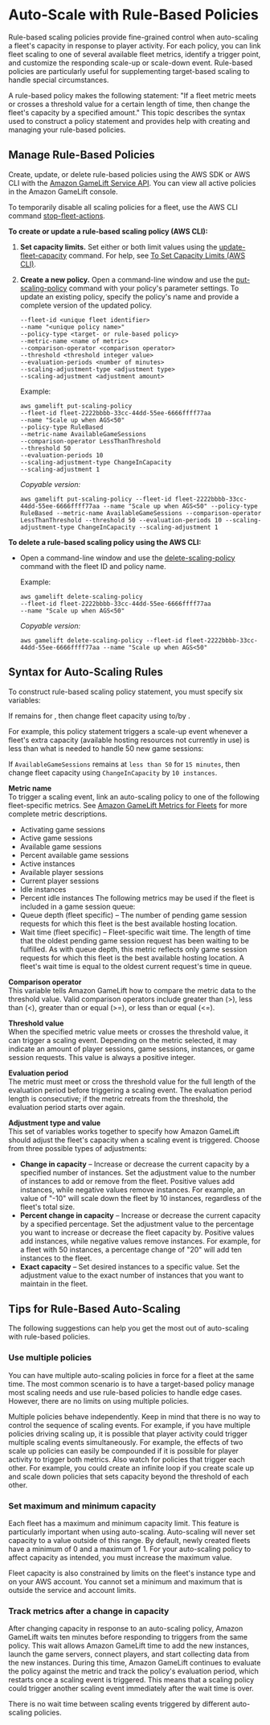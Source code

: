 # Auto\-Scale with Rule\-Based Policies<a name="fleets-autoscaling-rule"></a>

Rule\-based scaling policies provide fine\-grained control when auto\-scaling a fleet's capacity in response to player activity\. For each policy, you can link fleet scaling to one of several available fleet metrics, identify a trigger point, and customize the responding scale\-up or scale\-down event\. Rule\-based policies are particularly useful for supplementing target\-based scaling to handle special circumstances\. 

A rule\-based policy makes the following statement: "If a fleet metric meets or crosses a threshold value for a certain length of time, then change the fleet's capacity by a specified amount\." This topic describes the syntax used to construct a policy statement and provides help with creating and managing your rule\-based policies\.

## Manage Rule\-Based Policies<a name="fleets-autoscaling-policy-setting-cli"></a>

Create, update, or delete rule\-based policies using the AWS SDK or AWS CLI with the [Amazon GameLift Service API](https://docs.aws.amazon.com/gamelift/latest/apireference/)\. You can view all active policies in the Amazon GameLift console\. 

To temporarily disable all scaling policies for a fleet, use the AWS CLI command [stop\-fleet\-actions](https://docs.aws.amazon.com/cli/latest/reference/gamelift/stop-fleet-actions.html)\. 

**To create or update a rule\-based scaling policy \(AWS CLI\):**

1. **Set capacity limits\.** Set either or both limit values using the [update\-fleet\-capacity](https://docs.aws.amazon.com/cli/latest/reference/gamelift/update-fleet-capacity.html) command\. For help, see [To Set Capacity Limits \(AWS CLI\)](fleets-capacity-limits.md#fleets-capacity-limits-cli)\.

1. **Create a new policy\.** Open a command\-line window and use the [put\-scaling\-policy](https://docs.aws.amazon.com/cli/latest/reference/gamelift/put-scaling-policy.html) command with your policy's parameter settings\. To update an existing policy, specify the policy's name and provide a complete version of the updated policy\.

   ```
   --fleet-id <unique fleet identifier>
   --name "<unique policy name>"
   --policy-type <target- or rule-based policy>
   --metric-name <name of metric>
   --comparison-operator <comparison operator>
   --threshold <threshold integer value>
   --evaluation-periods <number of minutes>
   --scaling-adjustment-type <adjustment type>
   --scaling-adjustment <adjustment amount>
   ```

   Example:

   ```
   aws gamelift put-scaling-policy
   --fleet-id fleet-2222bbbb-33cc-44dd-55ee-6666ffff77aa
   --name "Scale up when AGS<50"
   --policy-type RuleBased
   --metric-name AvailableGameSessions
   --comparison-operator LessThanThreshold
   --threshold 50
   --evaluation-periods 10
   --scaling-adjustment-type ChangeInCapacity
   --scaling-adjustment 1
   ```

   *Copyable version:*

   ```
   aws gamelift put-scaling-policy --fleet-id fleet-2222bbbb-33cc-44dd-55ee-6666ffff77aa --name "Scale up when AGS<50" --policy-type RuleBased --metric-name AvailableGameSessions --comparison-operator LessThanThreshold --threshold 50 --evaluation-periods 10 --scaling-adjustment-type ChangeInCapacity --scaling-adjustment 1
   ```

**To delete a rule\-based scaling policy using the AWS CLI:**
+ Open a command\-line window and use the [delete\-scaling\-policy](https://docs.aws.amazon.com/cli/latest/reference/gamelift/delete-scaling-policy.html) command with the fleet ID and policy name\.

  Example:

  ```
  aws gamelift delete-scaling-policy
  --fleet-id fleet-2222bbbb-33cc-44dd-55ee-6666ffff77aa
  --name "Scale up when AGS<50"
  ```

  *Copyable version:*

  ```
  aws gamelift delete-scaling-policy --fleet-id fleet-2222bbbb-33cc-44dd-55ee-6666ffff77aa --name "Scale up when AGS<50"
  ```

## Syntax for Auto\-Scaling Rules<a name="fleets-autoscaling-rule-syntax"></a>

To construct rule\-based scaling policy statement, you must specify six variables:

If *<metric name>* remains *<comparison operator>* *<threshold value>* for *<evaluation period>*, then change fleet capacity using *<adjustment type>* to/by *<adjustment value>*\. 

For example, this policy statement triggers a scale\-up event whenever a fleet's extra capacity \(available hosting resources not currently in use\) is less than what is needed to handle 50 new game sessions: 

If `AvailableGameSessions` remains at `less than 50` for `15 minutes`, then change fleet capacity using `ChangeInCapacity` by `10 instances`\.

**Metric name**  
To trigger a scaling event, link an auto\-scaling policy to one of the following fleet\-specific metrics\. See [Amazon GameLift Metrics for Fleets](monitoring-cloudwatch.md#gamelift-metrics-fleet) for more complete metric descriptions\.  
+ Activating game sessions
+ Active game sessions
+ Available game sessions
+ Percent available game sessions 
+ Active instances
+ Available player sessions
+ Current player sessions 
+ Idle instances
+ Percent idle instances
The following metrics may be used if the fleet is included in a game session queue:  
+ Queue depth \(fleet specific\) – The number of pending game session requests for which this fleet is the best available hosting location\. 
+ Wait time \(fleet specific\) – Fleet\-specific wait time\. The length of time that the oldest pending game session request has been waiting to be fulfilled\. As with queue depth, this metric reflects only game session requests for which this fleet is the best available hosting location\. A fleet's wait time is equal to the oldest current request's time in queue\. 

**Comparison operator**  
This variable tells Amazon GameLift how to compare the metric data to the threshold value\. Valid comparison operators include greater than \(>\), less than \(<\), greater than or equal \(>=\), or less than or equal \(<=\)\.

**Threshold value**  
When the specified metric value meets or crosses the threshold value, it can trigger a scaling event\. Depending on the metric selected, it may indicate an amount of player sessions, game sessions, instances, or game session requests\. This value is always a positive integer\.

**Evaluation period**  
The metric must meet or cross the threshold value for the full length of the evaluation period before triggering a scaling event\. The evaluation period length is consecutive; if the metric retreats from the threshold, the evaluation period starts over again\.

**Adjustment type and value**  
This set of variables works together to specify how Amazon GameLift should adjust the fleet's capacity when a scaling event is triggered\. Choose from three possible types of adjustments:   
+ **Change in capacity** – Increase or decrease the current capacity by a specified number of instances\. Set the adjustment value to the number of instances to add or remove from the fleet\. Positive values add instances, while negative values remove instances\. For example, an value of "\-10" will scale down the fleet by 10 instances, regardless of the fleet's total size\. 
+ **Percent change in capacity** – Increase or decrease the current capacity by a specified percentage\. Set the adjustment value to the percentage you want to increase or decrease the fleet capacity by\. Positive values add instances, while negative values remove instances\. For example, for a fleet with 50 instances, a percentage change of "20" will add ten instances to the fleet\. 
+ **Exact capacity** – Set desired instances to a specific value\. Set the adjustment value to the exact number of instances that you want to maintain in the fleet\.

## Tips for Rule\-Based Auto\-Scaling<a name="fleets-autoscaling-rule-tips"></a>

The following suggestions can help you get the most out of auto\-scaling with rule\-based policies\. 

### Use multiple policies<a name="fleets-autoscaling-policy-tips-multiples"></a>

You can have multiple auto\-scaling policies in force for a fleet at the same time\. The most common scenario is to have a target\-based policy manage most scaling needs and use rule\-based policies to handle edge cases\. However, there are no limits on using multiple policies\.

Multiple policies behave independently\. Keep in mind that there is no way to control the sequence of scaling events\. For example, if you have multiple policies driving scaling up, it is possible that player activity could trigger multiple scaling events simultaneously\. For example, the effects of two scale up policies can easily be compounded if it is possible for player activity to trigger both metrics\. Also watch for policies that trigger each other\. For example, you could create an infinite loop if you create scale up and scale down policies that sets capacity beyond the threshold of each other\. 

### Set maximum and minimum capacity<a name="fleets-autoscaling-policy-tips-maximums"></a>

Each fleet has a maximum and minimum capacity limit\. This feature is particularly important when using auto\-scaling\. Auto\-scaling will never set capacity to a value outside of this range\. By default, newly created fleets have a minimum of 0 and a maximum of 1\. For your auto\-scaling policy to affect capacity as intended, you must increase the maximum value\. 

Fleet capacity is also constrained by limits on the fleet's instance type and on your AWS account\. You cannot set a minimum and maximum that is outside the service and account limits\.

### Track metrics after a change in capacity<a name="fleets-autoscaling-policy-tips-cooldown"></a>

After changing capacity in response to an auto\-scaling policy, Amazon GameLift waits ten minutes before responding to triggers from the same policy\. This wait allows Amazon GameLift time to add the new instances, launch the game servers, connect players, and start collecting data from the new instances\. During this time, Amazon GameLift continues to evaluate the policy against the metric and track the policy's evaluation period, which restarts once a scaling event is triggered\. This means that a scaling policy could trigger another scaling event immediately after the wait time is over\.

There is no wait time between scaling events triggered by different auto\-scaling policies\. 